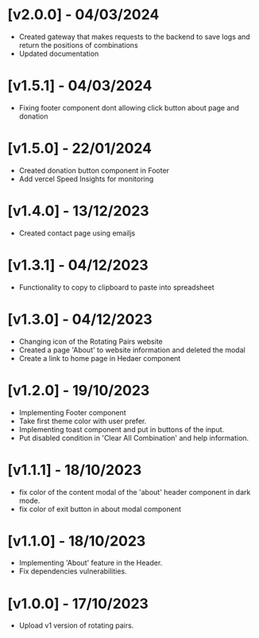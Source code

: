 # [v2.0.0] - 04/03/2024

- Created gateway that makes requests to the backend to save logs and return the positions of combinations
- Updated documentation

# [v1.5.1] - 04/03/2024

- Fixing footer component dont allowing click button about page and donation

# [v1.5.0] - 22/01/2024

- Created donation button component in Footer
- Add vercel Speed ​​Insights for monitoring

# [v1.4.0] - 13/12/2023

- Created contact page using emailjs

# [v1.3.1] - 04/12/2023

- Functionality to copy to clipboard to paste into spreadsheet

# [v1.3.0] - 04/12/2023

- Changing icon of the Rotating Pairs website
- Created a page 'About' to website information and deleted the modal
- Create a link to home page in Hedaer component

# [v1.2.0] - 19/10/2023

- Implementing Footer component
- Take first theme color with user prefer.
- Implementing toast component and put in buttons of the input.
- Put disabled condition in 'Clear All Combination' and help information.

# [v1.1.1] - 18/10/2023

- fix color of the content modal of the 'about' header component in dark mode.
- fix color of exit button in about modal component

# [v1.1.0] - 18/10/2023

- Implementing 'About' feature in the Header.
- Fix dependencies vulnerabilities.

# [v1.0.0] - 17/10/2023

- Upload v1 version of rotating pairs.
